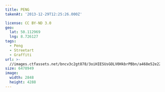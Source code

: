 ```yaml
---
title: PENG
takenAt: '2013-12-29T12:25:26.000Z'

license: CC BY-ND 3.0
geo:
  lat: 50.112969
  lng: 8.726127
tags:
  - Peng
  - Streetart
  - Graffiti
url: >-
  //images.ctfassets.net/bncv3c2gt878/3oiHIESUsGOLV0HkbrPBbn/a468e52e228dbc073201438300b3ef5f/peng_11625370233_o
size: 6478949
image:
  width: 2848
  height: 4288
---
```

